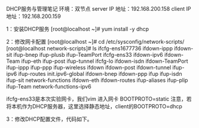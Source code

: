 DHCP服务与管理笔记
环境：双节点 server IP 地址：192.168.200.158  client IP 地址：192.168.200.159

1：安装DHCP服务
[root@localhost ~]# yum install -y dhcp

2：修改网卡配置
[root@localhost ~]# cd /etc/sysconfig/network-scripts/
[root@localhost network-scripts]# ls
ifcfg-ens1677736  ifdown-ippp    ifdown-sit       ifup-bnep  ifup-plusb   ifup-TeamPort
ifcfg-ens33       ifdown-ipv6    ifdown-Team      ifup-eth   ifup-post    ifup-tunnel
ifcfg-lo          ifdown-isdn    ifdown-TeamPort  ifup-ippp  ifup-ppp     ifup-wireless
ifdown            ifdown-post    ifdown-tunnel    ifup-ipv6  ifup-routes  init.ipv6-global
ifdown-bnep       ifdown-ppp     ifup             ifup-isdn  ifup-sit     network-functions
ifdown-eth        ifdown-routes  ifup-aliases     ifup-plip  ifup-Team    network-functions-ipv6


ifcfg-ens33是本次实验网卡，我们vim 进入网卡
BOOTPROTO=static 注意，若将本机作为DHCP服务器，这里选择静态地址，client的BOOTPROTO=dhcp

3：修改DHCP配置文件，代码如下。